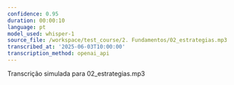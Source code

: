 ```yaml
---
confidence: 0.95
duration: 00:00:10
language: pt
model_used: whisper-1
source_file: /workspace/test_course/2. Fundamentos/02_estrategias.mp3
transcribed_at: '2025-06-03T10:00:00'
transcription_method: openai_api
---
```

Transcrição simulada para 02_estrategias.mp3